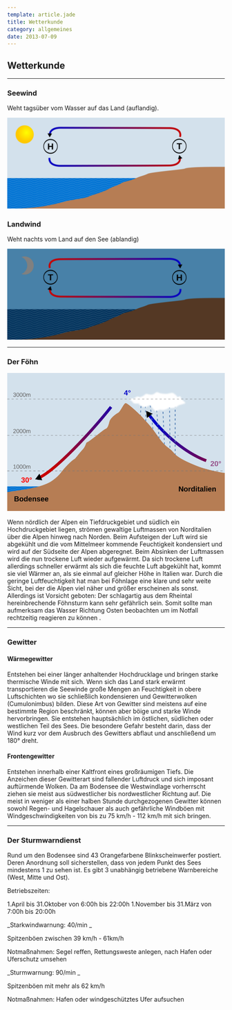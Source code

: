 ```yaml
---
template: article.jade
title: Wetterkunde
category: allgemeines
date: 2013-07-09
---
```


## Wetterkunde

---

### Seewind

Weht tagsüber vom Wasser auf das Land (auflandig).

![Landwind](images/seewind.svg)

### Landwind

Weht nachts vom Land auf den See (ablandig)

![Seewind](images/landwind.svg)

---

### Der Föhn

![Föhn](images/foehn.svg)

Wenn nördlich der Alpen ein Tiefdruckgebiet und südlich ein Hochdruckgebiet liegen,
strömen gewaltige Luftmassen von Norditalien über die Alpen hinweg nach Norden.
Beim Aufsteigen der Luft wird sie abgekühlt und die vom Mittelmeer kommende Feuchtigkeit
kondensiert und wird auf der Südseite der Alpen abgeregnet. Beim Absinken der Luftmassen wird
die nun trockene Luft wieder aufgewärmt. Da sich trockene Luft allerdings schneller erwärmt
als sich die feuchte Luft abgekühlt hat, kommt sie viel Wärmer an, als sie einmal auf gleicher
Höhe in Italien war.
Durch die geringe Luftfeuchtigkeit hat man bei Föhnlage eine klare und sehr weite Sicht, bei
der die Alpen viel näher und größer erscheinen als sonst.
Allerdings ist Vorsicht geboten: Der schlagartig aus dem Rheintal hereinbrechende Föhnsturm
kann sehr gefährlich sein. Somit sollte man aufmerksam das Wasser Richtung Osten beobachten
um im Notfall rechtzeitig reagieren zu können .

---

### Gewitter

#### Wärmegewitter

Entstehen bei einer länger anhaltender Hochdrucklage und bringen starke thermische Winde mit sich.
Wenn sich das Land stark erwärmt transportieren die Seewinde große Mengen an Feuchtigkeit in obere
Luftschichten wo sie schließlich kondensieren und Gewitterwolken (Cumulonimbus) bilden.
Diese Art von Gewitter sind meistens auf eine bestimmte Region beschränkt, können aber böige und starke
Winde hervorbringen. Sie entstehen hauptsächlich im östlichen, südlichen oder westlichen Teil des Sees.
Die besondere Gefahr besteht darin, dass der Wind kurz vor dem Ausbruch des Gewitters abflaut und
anschließend um 180° dreht.

#### Frontengewitter

Entstehen innerhalb einer Kaltfront eines großräumigen Tiefs. Die Anzeichen dieser Gewitterart
sind fallender Luftdruck und sich imposant auftürmende Wolken. Da am Bodensee die Westwindlage
vorherrscht ziehen sie meist aus südwestlicher bis nordwestlicher Richtung auf.
Die meist in weniger als einer halben Stunde durchgezogenen Gewitter können sowohl Regen- und
Hagelschauer als auch gefährliche Windböen mit Windgeschwindigkeiten von bis zu 75 km/h - 112 km/h
mit sich bringen.

---

### Der Sturmwarndienst

Rund um den Bodensee sind 43 Orangefarbene Blinkscheinwerfer postiert. Deren Anordnung soll sicherstellen,
dass von jedem Punkt des Sees mindestens 1 zu sehen ist.
Es gibt 3 unabhängig betriebene Warnbereiche (West, Mitte und Ost).

Betriebszeiten:

1.April bis 31.Oktober von 6:00h bis 22:00h
1.November bis 31.März von 7:00h bis 20:00h


_Starkwindwarnung: 40/min _&nbsp;<span id="starkwindwarnung"></span>

Spitzenböen zwischen 39 km/h - 61km/h

Notmaßnahmen: Segel reffen, Rettungsweste anlegen, nach Hafen oder Uferschutz umsehen


_Sturmwarnung: 90/min _&nbsp;<span id="sturmwarnung"></span>

Spitzenböen mit mehr als 62 km/h

Notmaßnahmen: Hafen oder windgeschütztes Ufer aufsuchen

<script>

  var starkwind = document.getElementById("starkwindwarnung"),
      sturm = document.getElementById("sturmwarnung");

  function starkwindwarnung() {
    starkwind.style.background = "orange"
    setTimeout(function () {
      starkwind.style.background = 'white'
    }, 750)
    setTimeout(starkwindwarnung, 1500)
  }

  function sturmwarnung() {
    sturm.style.background = "orange"
    setTimeout(function () {
      sturm.style.background = 'white'
    }, 333)
    setTimeout(sturmwarnung, 666)
  }

  starkwindwarnung()
  sturmwarnung()

</script>

